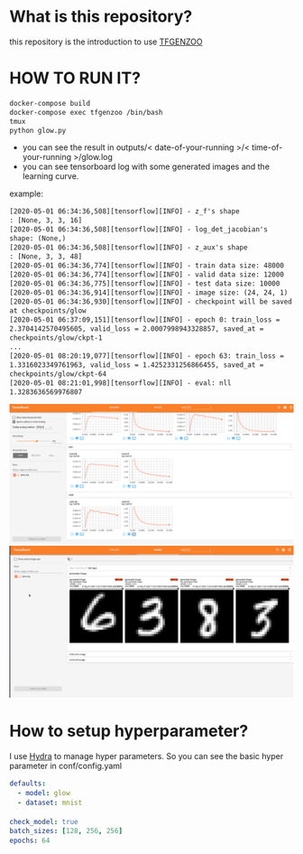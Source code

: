 # What is this repository?
this repository is the introduction to use [TFGENZOO](https://github.com/MokkeMeguru/TFGENZOO)

# HOW TO RUN IT?

```
docker-compose build
docker-compose exec tfgenzoo /bin/bash
tmux
python glow.py
```

- you can see the result in outputs/< date-of-your-running >/< time-of-your-running >/glow.log
- you can see tensorboard log with some generated images and the learning curve.


example:
```text:glow.log
[2020-05-01 06:34:36,508][tensorflow][INFO] - z_f's shape             : [None, 3, 3, 16]
[2020-05-01 06:34:36,508][tensorflow][INFO] - log_det_jacobian's shape: (None,)
[2020-05-01 06:34:36,508][tensorflow][INFO] - z_aux's shape           : [None, 3, 3, 48]
[2020-05-01 06:34:36,774][tensorflow][INFO] - train data size: 48000
[2020-05-01 06:34:36,774][tensorflow][INFO] - valid data size: 12000
[2020-05-01 06:34:36,775][tensorflow][INFO] - test data size: 10000
[2020-05-01 06:34:36,914][tensorflow][INFO] - image size: (24, 24, 1)
[2020-05-01 06:34:36,930][tensorflow][INFO] - checkpoint will be saved at checkpoints/glow
[2020-05-01 06:37:09,151][tensorflow][INFO] - epoch 0: train_loss = 2.3704142570495605, valid_loss = 2.0007998943328857, saved_at = checkpoints/glow/ckpt-1
...
[2020-05-01 08:20:19,077][tensorflow][INFO] - epoch 63: train_loss = 1.3316023349761963, valid_loss = 1.4252331256866455, saved_at = checkpoints/glow/ckpt-64
[2020-05-01 08:21:01,998][tensorflow][INFO] - eval: nll 1.3283636569976807
```

![Learning Curve](/img/learning_curve.png)
![Generate Image](/img/image_generation.png)


# How to setup hyperparameter?
I use [Hydra](https://hydra.cc/) to manage hyper parameters.
So you can see the basic hyper parameter in conf/config.yaml


```yaml:config.yaml
defaults:
  - model: glow
  - dataset: mnist

check_model: true
batch_sizes: [128, 256, 256]
epochs: 64
```
